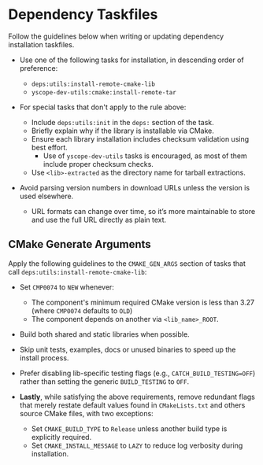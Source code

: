 # Dependency Taskfiles

Follow the guidelines below when writing or updating dependency installation taskfiles.

- Use one of the following tasks for installation, in descending order of preference:
  - `deps:utils:install-remote-cmake-lib`
  - `yscope-dev-utils:cmake:install-remote-tar`

- For special tasks that don't apply to the rule above:
  - Include `deps:utils:init` in the `deps:` section of the task.
  - Briefly explain why if the library is installable via CMake.
  - Ensure each library installation includes checksum validation using best effort.
    - Use of `yscope-dev-utils` tasks is encouraged, as most of them include proper checksum checks.
  - Use `<lib>-extracted` as the directory name for tarball extractions.

- Avoid parsing version numbers in download URLs unless the version is used elsewhere.
  - URL formats can change over time, so it’s more maintainable to store and use the full URL
    directly as plain text.

## CMake Generate Arguments

Apply the following guidelines to the `CMAKE_GEN_ARGS` section of tasks that call
`deps:utils:install-remote-cmake-lib`:

- Set `CMP0074` to `NEW` whenever:
  - The component's minimum required CMake version is less than 3.27 (where `CMP0074` defaults to
    `OLD`)
  - The component depends on another via `<lib_name>_ROOT`.

- Build both shared and static libraries when possible.

- Skip unit tests, examples, docs or unused binaries to speed up the install process.

- Prefer disabling lib-specific testing flags (e.g., `CATCH_BUILD_TESTING=OFF`) rather than setting
  the generic `BUILD_TESTING` to `OFF`.

- **Lastly**, while satisfying the above requirements, remove redundant flags that merely restate
  default values found in `CMakeLists.txt` and others source CMake files, with two exceptions:
    - Set `CMAKE_BUILD_TYPE` to `Release` unless another build type is explicitly required.
    - Set `CMAKE_INSTALL_MESSAGE` to `LAZY` to reduce log verbosity during installation.
